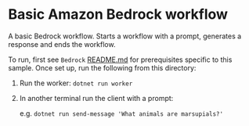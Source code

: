 # Basic Amazon Bedrock workflow

A basic Bedrock workflow. Starts a workflow with a prompt, generates a response and ends the workflow.

To run, first see `Bedrock` [README.md](../README.md) for prerequisites specific to this sample. Once set up, run the following from this directory:

1. Run the worker: `dotnet run worker`
2. In another terminal run the client with a prompt:

   e.g. `dotnet run send-message 'What animals are marsupials?'`